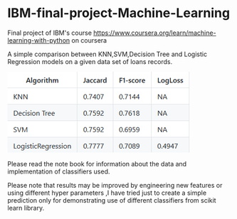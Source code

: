 # IBM-final-project-Machine-Learning
Final project of IBM's course https://www.coursera.org/learn/machine-learning-with-python on coursera

A simple comparison between KNN,SVM,Decision Tree and Logistic Regression models on a given data set of loans records.


![](images/result.png)


Please read the note book for information about the data and implementation of classifiers used.

Please note that results may be improved by engineering new features or using different hyper parameters ,I have tried just to create a simple prediction only for demonstrating use of different classifiers from scikit learn library.
